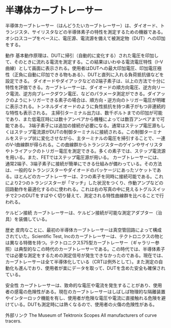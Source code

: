 # 半導体カーブトレーサー

半導体カーブトレーサー（はんどうたいカーブトレーサー）は、ダイオード、トランジスタ、サイリスタなどの半導体素子の特性を測定するための機器である。オシロスコープをベースに、電圧源、電流源を備えて被測定物（DUT）への印加をする。

動作
基本動作原理は、DUTに掃引（自動的に変化する）された電圧を印加して、そのときに流れる電流を測定する。この結果はいわゆる電流電圧特性（I–V曲線）として画面に表示される。使用者はDUTへの最大印加電圧、印加電圧極性（正負に自動に印加できる物もある）、DUTと直列に入れる負荷抵抗値などを設定できる。
ダイオードやダイアックなどの2端子素子は、以上の方法で十分に特性を評価できる。カーブトレーサーは、ダイオードの順方向電圧、逆方向リーク電流、逆方向ブレークダウン電圧、などのパラメータ測定ができる。ダイアックのようにトリガーできる素子の場合は、順方向・逆方向のトリガー電圧が明確に表示される。トンネルダイオードのように負性抵抗を持つ素子がもつ非連続的な特性も表示される。
主掃引ターミナル出力は、数千ボルトまでの印加が可能であり、また低電圧時には数十アンペアから機種によっては数百アンペアまで可能である。
3端子素子には追加の接続が必要になる。通常はステップ電圧源もしくはステップ電流源がDUTの制御ターミナルに接続される。この制御ターミナルをステップ状に変化させながら、主ターミナルの電圧を掃引することで、一連のV-I曲線群が得られる。この曲線群からトランジスターのゲインやサイリスタやトライアックのトリガー電圧を測定できる。多くの素子では、ステップ電流源を用いる。また、FETではステップ電圧源が用いる。
カーブトレーサーには、通常2端子、3端子素子に接続が簡単にできる仕組みが備わっている。その方法は、一般的なトランジスターやダイオードのパッケージにあったソケットである。ほとんどのカーブトレーサーは、2つの素子を同時に接続可能である。これにより2つのトランジスターが「マッチ」した状況をつくり、作動アンプなどの回路動作を最適化するのに使われる。これは右の写真の中に見えるトグルスイッチで2つのDUTをすばやく切り替えて、測定される特性曲線群を比べることで行われる。

ケルビン接続
カーブトレーサーは、ケルビン接続が可能な測定アダプター（治具）を装備している。

歴史
皮肉なことに、最初の半導体カーブトレーサーは真空管回路によって構成されていた。Scientific Test, Incのカーブトレーサーは、テクトロニクスの物とは異なる特徴を持つ。テクトロニクス575型カーブトレーサー（ギャラリー参照）は典型的なこの時代のカーブトレーサーである。この時代では、半導体素子では必要な測定をするための測定信号が発生できなかったのである。現在では、カーブトレーサーは全て半導体化している（CRTは例外として）。また測定の自動化も進んでおり、使用者が楽にデータを取って、DUTを含めた安全も確保されている。

安全性
カーブトレーサーは、致命的な電圧や電流を発生することがあり、使用者の感電の危険性がある。現在のカーブトレーサーはしばしば物理的な隔離装置やインターロック機能を有し、使用者が危険な電圧や電流に直接触れる危険を避けている。DUTも測定時には熱くなるので、使用者の火傷の危険性がある。

外部リンク
The Museum of Tektronix Scopes
All manufacturers of curve tracers.